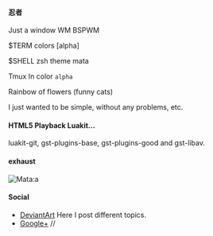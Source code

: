 #### 忍者
Just a window WM BSPWM

$TERM colors [alpha]

$SHELL zsh theme mata

Tmux In color `alpha`

Rainbow of flowers (funny cats)

I just wanted to be simple, without any problems, etc.﻿

#### HTML5 Playback Luakit...
luakit-git, gst-plugins-base, gst-plugins-good and gst-libav.

#### exhaust
![Mata:a](https://github.com/appath/dotfiles/blob/master/bspwm_mata/VirtualBox_5555_24_07_2017_10_44_27.png)

#### Social
* [DeviantArt](http://boris241.deviantart.com/) Here I post different topics.
* [Google+](https://plus.google.com/u/0/106782122945207734872) //
